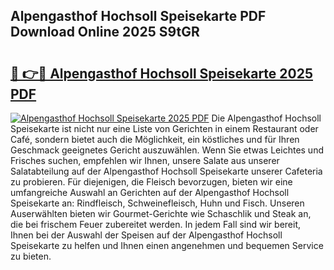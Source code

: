 ## Alpengasthof Hochsoll Speisekarte PDF Download Online 2025 S9tGR

# <h2><a href="http://gcalqr.nevu.top/?p=Alpengasthof+Hochsoll+Speisekarte">🔗 👉🔴 Alpengasthof Hochsoll Speisekarte 2025 PDF</a></h2>

[![Alpengasthof Hochsoll Speisekarte 2025 PDF](https://i.imgur.com/dBaPXMq.png)](http://gcalqr.nevu.top/?p=Alpengasthof+Hochsoll+Speisekarte)
Die Alpengasthof Hochsoll Speisekarte ist nicht nur eine Liste von Gerichten in einem Restaurant oder Café, sondern bietet auch die Möglichkeit, ein köstliches und für Ihren Geschmack geeignetes Gericht auszuwählen. Wenn Sie etwas Leichtes und Frisches suchen, empfehlen wir Ihnen, unsere Salate aus unserer Salatabteilung auf der Alpengasthof Hochsoll Speisekarte unserer Cafeteria zu probieren. Für diejenigen, die Fleisch bevorzugen, bieten wir eine umfangreiche Auswahl an Gerichten auf der Alpengasthof Hochsoll Speisekarte an: Rindfleisch, Schweinefleisch, Huhn und Fisch. Unseren Auserwählten bieten wir Gourmet-Gerichte wie Schaschlik und Steak an, die bei frischem Feuer zubereitet werden. In jedem Fall sind wir bereit, Ihnen bei der Auswahl der Speisen auf der Alpengasthof Hochsoll Speisekarte zu helfen und Ihnen einen angenehmen und bequemen Service zu bieten.
